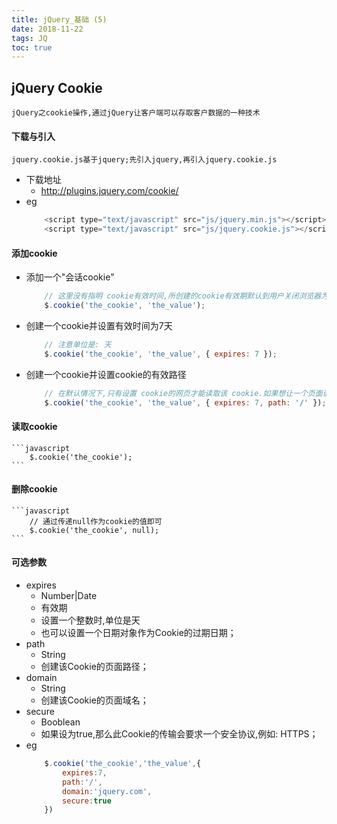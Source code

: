 ```yaml
---
title: jQuery_基础 (5)
date: 2018-11-22
tags: JQ
toc: true
---
```


## jQuery Cookie
    jQuery之cookie操作,通过jQuery让客户端可以存取客户数据的一种技术

<!-- more -->

#### 下载与引入
    jquery.cookie.js基于jquery;先引入jquery,再引入jquery.cookie.js
- 下载地址
    * http://plugins.jquery.com/cookie/
- eg
    ```javascript
        <script type="text/javascript" src="js/jquery.min.js"></script>
        <script type="text/javascript" src="js/jquery.cookie.js"></script>
    ```

#### 添加cookie
- 添加一个"会话cookie"
    ```javascript
        // 这里没有指明 cookie有效时间,所创建的cookie有效期默认到用户关闭浏览器为止,所以被称为 “会话cookie(session cookie)”.
        $.cookie('the_cookie', 'the_value');
    ```
- 创建一个cookie并设置有效时间为7天
    ```javascript
        // 注意单位是: 天
        $.cookie('the_cookie', 'the_value', { expires: 7 });
    ```
- 创建一个cookie并设置cookie的有效路径
    ```javascript
        // 在默认情况下,只有设置 cookie的网页才能读取该 cookie.如果想让一个页面读取另一个页面设置的cookie,必须设置cookie的路径.cookie的路径用于设置能够读取 cookie的顶级目录.将这个路径设置为网站的根目录,可以让所有网页都能互相读取 cookie (一般不要这样设置,防止出现冲突).
        $.cookie('the_cookie', 'the_value', { expires: 7, path: '/' });
    ```

#### 读取cookie
    ```javascript
        $.cookie('the_cookie');
    ```

#### 删除cookie
    ```javascript
        // 通过传递null作为cookie的值即可
        $.cookie('the_cookie', null);
    ```

#### 可选参数
- expires
    * Number|Date
    * 有效期
    * 设置一个整数时,单位是天
    * 也可以设置一个日期对象作为Cookie的过期日期；
- path
    * String
    * 创建该Cookie的页面路径；
- domain
    * String
    * 创建该Cookie的页面域名；
- secure
    * Booblean
    * 如果设为true,那么此Cookie的传输会要求一个安全协议,例如: HTTPS；
- eg
    ```javascript
        $.cookie('the_cookie','the_value',{
            expires:7,  
            path:'/',
            domain:'jquery.com',
            secure:true
        })
    ```
